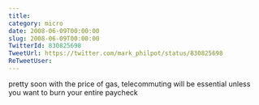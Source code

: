 ```yaml
---
title: 
category: micro
date: 2008-06-09T00:00:00
slug: 2008-06-09T00:00:00
TwitterId: 830825698
TweetUrl: https://twitter.com/mark_philpot/status/830825698
ReTweetUser: 
---
```


pretty soon with the price of gas, telecommuting will be essential unless you want to burn your entire paycheck